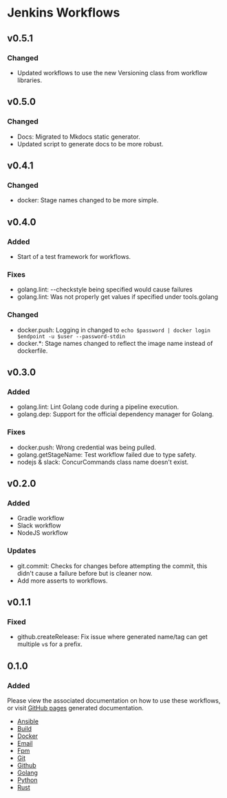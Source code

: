 # Jenkins Workflows

## v0.5.1

### Changed

* Updated workflows to use the new Versioning class from workflow libraries.

## v0.5.0

### Changed

* Docs: Migrated to Mkdocs static generator.
* Updated script to generate docs to be more robust.

## v0.4.1

### Changed

* docker: Stage names changed to be more simple.

## v0.4.0

### Added

* Start of a test framework for workflows.

### Fixes

* golang.lint: --checkstyle being specified would cause failures
* golang.lint: Was not properly get values if specified under tools.golang

### Changed

* docker.push: Logging in changed to `echo $password | docker login $endpoint -u $user --password-stdin`
* docker.*: Stage names changed to reflect the image name instead of dockerfile.

## v0.3.0

### Added

* golang.lint: Lint Golang code during a pipeline execution.
* golang.dep: Support for the official dependency manager for Golang.

### Fixes

* docker.push: Wrong credential was being pulled.
* golang.getStageName: Test workflow failed due to type safety.
* nodejs & slack: ConcurCommands class name doesn't exist.

## v0.2.0

### Added

* Gradle workflow
* Slack workflow
* NodeJS workflow

### Updates

* git.commit: Checks for changes before attempting the commit, this didn't cause a failure before but is cleaner now.
* Add more asserts to workflows.

## v0.1.1

### Fixed

* github.createRelease: Fix issue where generated name/tag can get multiple `v`s for a prefix.

## 0.1.0

### Added

Please view the associated documentation on how to use these workflows, or visit [GitHub pages](https://concur.github.io/jenkins-workflows/) generated documentation.

* [Ansible](ANSIBLE.md)
* [Build](BUILD.md)
* [Docker](DOCKER.md)
* [Email](EMAIL.md)
* [Fpm](FPM.md)
* [Git](GIT.md)
* [Github](GITHUB.md)
* [Golang](GOLANG.md)
* [Python](PYTHON.md)
* [Rust](RUST.md)
